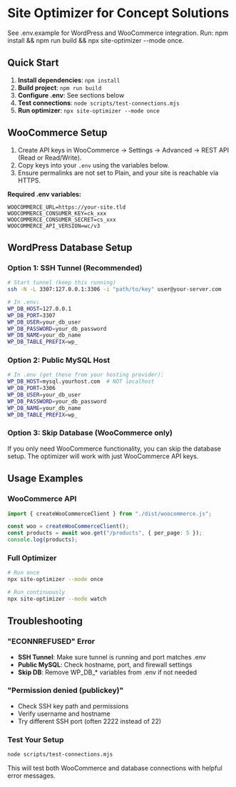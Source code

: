 # Site Optimizer for Concept Solutions

See .env.example for WordPress and WooCommerce integration. Run: npm install && npm run build && npx site-optimizer --mode once.

## Quick Start

1. **Install dependencies**: `npm install`
2. **Build project**: `npm run build` 
3. **Configure .env**: See sections below
4. **Test connections**: `node scripts/test-connections.mjs`
5. **Run optimizer**: `npx site-optimizer --mode once`

## WooCommerce Setup

1. Create API keys in WooCommerce → Settings → Advanced → REST API (Read or Read/Write).
2. Copy keys into your `.env` using the variables below.
3. Ensure permalinks are not set to Plain, and your site is reachable via HTTPS.

**Required .env variables:**
```
WOOCOMMERCE_URL=https://your-site.tld
WOOCOMMERCE_CONSUMER_KEY=ck_xxx
WOOCOMMERCE_CONSUMER_SECRET=cs_xxx
WOOCOMMERCE_API_VERSION=wc/v3
```

## WordPress Database Setup

### Option 1: SSH Tunnel (Recommended)
```bash
# Start tunnel (keep this running)
ssh -N -L 3307:127.0.0.1:3306 -i "path/to/key" user@your-server.com

# In .env:
WP_DB_HOST=127.0.0.1
WP_DB_PORT=3307
WP_DB_USER=your_db_user
WP_DB_PASSWORD=your_db_password
WP_DB_NAME=your_db_name
WP_DB_TABLE_PREFIX=wp_
```

### Option 2: Public MySQL Host
```bash
# In .env (get these from your hosting provider):
WP_DB_HOST=mysql.yourhost.com  # NOT localhost
WP_DB_PORT=3306
WP_DB_USER=your_db_user
WP_DB_PASSWORD=your_db_password
WP_DB_NAME=your_db_name
WP_DB_TABLE_PREFIX=wp_
```

### Option 3: Skip Database (WooCommerce only)
If you only need WooCommerce functionality, you can skip the database setup. The optimizer will work with just WooCommerce API keys.

## Usage Examples

### WooCommerce API
```ts
import { createWooCommerceClient } from "./dist/woocommerce.js";

const woo = createWooCommerceClient();
const products = await woo.get("/products", { per_page: 5 });
console.log(products);
```

### Full Optimizer
```bash
# Run once
npx site-optimizer --mode once

# Run continuously
npx site-optimizer --mode watch
```

## Troubleshooting

### "ECONNREFUSED" Error
- **SSH Tunnel**: Make sure tunnel is running and port matches .env
- **Public MySQL**: Check hostname, port, and firewall settings
- **Skip DB**: Remove WP_DB_* variables from .env if not needed

### "Permission denied (publickey)" 
- Check SSH key path and permissions
- Verify username and hostname
- Try different SSH port (often 2222 instead of 22)

### Test Your Setup
```bash
node scripts/test-connections.mjs
```
This will test both WooCommerce and database connections with helpful error messages.
